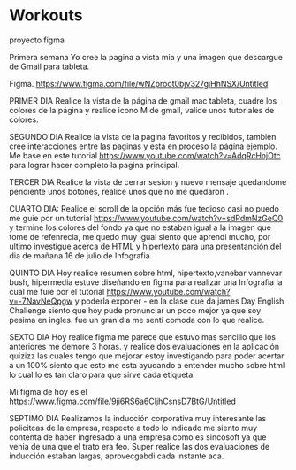 # Workouts
proyecto figma

Primera semana Yo cree la pagina a vista mia y una imagen que descargue de Gmail para tableta.

Figma. https://www.figma.com/file/wNZproot0bjv327gjHhNSX/Untitled

PRIMER DIA Realice la vista de la página de gmail mac tableta, cuadre los colores de la página y realice icono M de gmail, valide unos tutoriales de colores.

SEGUNDO DIA Realice la vista de la pagina favoritos y recibidos, tambien cree interacciones entre las paginas y esta en proceso la página ejemplo. Me base en este tutorial https://www.youtube.com/watch?v=AdqRcHnjOtc para lograr hacer completo la pagina principal.

TERCER DIA Realice la vista de cerrar sesion y nuevo mensaje quedandome pendiente unos botones, realice unos que no me quedaron .

CUARTO DIA: Realice el scroll de la opción más fue tedioso casi no puedo me guie por un tutorial https://www.youtube.com/watch?v=sdPdmNzGeQ0 y termine los colores del fondo ya que no estaban igual a la imagen que tome de refenrecia, me quedo muy igual siento que aprendi mucho, por ultimo investigue acerca de HTML y hipertexto para una presentanción del dia de mañana 16 de julio de Infografia.

QUINTO DIA Hoy realice resumen sobre html, hipertexto,vanebar vannevar bush, hipermedia estuve diseñando en figma para realizar una Infografia la cual me fuie por el tutorial https://www.youtube.com/watch?v=-7NavNeQpgw y poderla exponer - en la clase que da james Day English Challenge siento que hoy pude pronunciar un poco mejor ya que soy pesima en ingles. fue un gran dia me senti comoda con lo que realice.

SEXTO DIA Hoy realice figma me parece que estuvo mas sencillo que los anteriores me demore 3 horas. y realice dos evaluaciones en la aplicación quizizz las cuales tengo que mejorar estoy investigando para poder acertar a un 100% siento que esto me esta ayudando a entender mucho sobre html lo cual lo es tan claro para que sirve cada etiqueta.

Mi figma de hoy es el https://www.figma.com/file/9ji6RS6a6CIjhCsnsD7BtG/Untitled

SEPTIMO DIA Realizamos la inducción corporativa muy interesante las policitcas de la empresa, respecto a todo lo indicado me siento muy contenta de haber ingresado a una empresa como es sincosoft ya que venia de una que el trato era feo. Super realice las dos evaluaciones de inducción estaban largas, aprovecgabdi cada instante aca.
